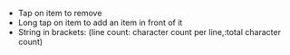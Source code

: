 - Tap on item to remove
- Long tap on item to add an item in front of it
- String in brackets: (line count: character count per line,:total character count)

